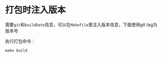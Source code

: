 # 打包时注入版本

需要`git`和`buildDate`信息，可以在`Makefile`里注入版本信息，下面使用git tag为版本号

执行打包命令：
```shell
make build
```